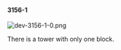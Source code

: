 #### 3156-1
![dev-3156-1-0.png](https://github.com/lil-lab/nlvr/raw/master/nlvr/dev/images/3/dev-3156-1-0.png "dev-3156-1-0.png")

There is a tower with only one block.